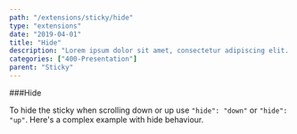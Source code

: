 ```yaml
---
path: "/extensions/sticky/hide"
type: "extensions"
date: "2019-04-01"
title: "Hide"
description: "Lorem ipsum dolor sit amet, consectetur adipiscing elit. Nunc tempus laoreet leo sit amet iaculis."
categories: ["400-Presentation"]
parent: "Sticky"
---
```


###Hide

To hide the sticky when scrolling down or up use `"hide": "down"` or `"hide": "up"`. Here's a complex example with hide behaviour.

<demo>
  <div class="demo_item" data-iframe="iframe/demos/sticky/hide">
  </div>
</demo>
